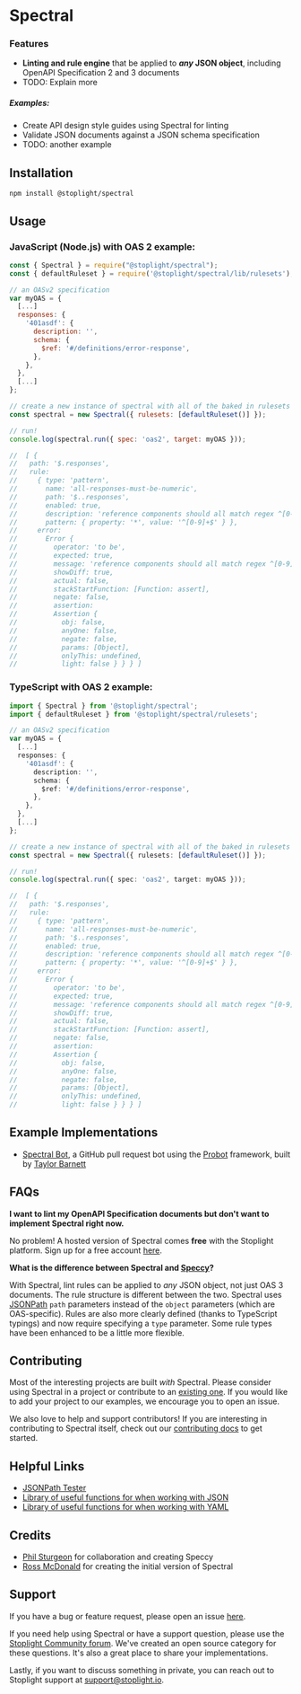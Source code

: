 # Spectral

### Features

- **Linting and rule engine** that be applied to **_any_ JSON object**, including OpenAPI Specification 2 and 3 documents
- TODO: Explain more

##### Examples:
- Create API design style guides using Spectral for linting
- Validate JSON documents against a JSON schema specification
- TODO: another example

## Installation

```shell
npm install @stoplight/spectral
```

## Usage

### JavaScript (Node.js) with OAS 2 example:

```javascript
const { Spectral } = require("@stoplight/spectral");
const { defaultRuleset } = require('@stoplight/spectral/lib/rulesets');

// an OASv2 specification
var myOAS = {
  [...]
  responses: {
    '401asdf': {
      description: '',
      schema: {
        $ref: '#/definitions/error-response',
      },
    },
  },
  [...]
};

// create a new instance of spectral with all of the baked in rulesets
const spectral = new Spectral({ rulesets: [defaultRuleset()] });

// run!
console.log(spectral.run({ spec: 'oas2', target: myOAS }));

//  [ {
//   path: '$.responses',
//   rule:
//     { type: 'pattern',
//       name: 'all-responses-must-be-numeric',
//       path: '$..responses',
//       enabled: true,
//       description: 'reference components should all match regex ^[0-9]+',
//       pattern: { property: '*', value: '^[0-9]+$' } },
//     error:
//       Error {
//         operator: 'to be',
//         expected: true,
//         message: 'reference components should all match regex ^[0-9]+',
//         showDiff: true,
//         actual: false,
//         stackStartFunction: [Function: assert],
//         negate: false,
//         assertion:
//         Assertion {
//           obj: false,
//           anyOne: false,
//           negate: false,
//           params: [Object],
//           onlyThis: undefined,
//           light: false } } } ]
```

### TypeScript with OAS 2 example:

```typescript
import { Spectral } from '@stoplight/spectral';
import { defaultRuleset } from '@stoplight/spectral/rulesets';

// an OASv2 specification
var myOAS = {
  [...]
  responses: {
    '401asdf': {
      description: '',
      schema: {
        $ref: '#/definitions/error-response',
      },
    },
  },
  [...]
};

// create a new instance of spectral with all of the baked in rulesets
const spectral = new Spectral({ rulesets: [defaultRuleset()] });

// run!
console.log(spectral.run({ spec: 'oas2', target: myOAS }));

//  [ {
//   path: '$.responses',
//   rule:
//     { type: 'pattern',
//       name: 'all-responses-must-be-numeric',
//       path: '$..responses',
//       enabled: true,
//       description: 'reference components should all match regex ^[0-9]+',
//       pattern: { property: '*', value: '^[0-9]+$' } },
//     error:
//       Error {
//         operator: 'to be',
//         expected: true,
//         message: 'reference components should all match regex ^[0-9]+',
//         showDiff: true,
//         actual: false,
//         stackStartFunction: [Function: assert],
//         negate: false,
//         assertion:
//         Assertion {
//           obj: false,
//           anyOne: false,
//           negate: false,
//           params: [Object],
//           onlyThis: undefined,
//           light: false } } } ]
```

## Example Implementations

- [Spectral Bot](https://github.com/tbarn/spectral-bot), a GitHub pull request bot using the [Probot](https://probot.github.io) framework, built by [Taylor Barnett](https://github.com/tbarn)

## FAQs

**I want to lint my OpenAPI Specification documents but don't want to implement Spectral right now.**

No problem! A hosted version of Spectral comes **free** with the Stoplight platform. Sign up for a free account [here]().

**What is the difference between Spectral and [Speccy](https://github.com/wework/speccy)?**

With Spectral, lint rules can be applied to _any_ JSON object, not just OAS 3 documents. The rule structure is different between the two. Spectral uses [JSONPath](http://goessner.net/articles/JsonPath/) `path` parameters instead of the `object` parameters (which are OAS-specific). Rules are also more clearly defined (thanks to TypeScript typings) and now require specifying a `type` parameter. Some rule types have been enhanced to be a little more flexible.

## Contributing

Most of the interesting projects are built _with_ Spectral. Please consider using Spectral in a project or contribute to an [existing one](#example-implementations). If you would like to add your project to our examples, we encourage you to open an issue.

We also love to help and support contributors! If you are interesting in contributing to Spectral itself, check out our [contributing docs]() to get started.

## Helpful Links

- [JSONPath Tester](https://jsonpath.curiousconcept.com/)
- [Library of useful functions for when working with JSON](https://github.com/stoplightio/json)
- [Library of useful functions for when working with YAML](https://github.com/stoplightio/yaml)

## Credits

- [Phil Sturgeon](https://github.com/philsturgeon) for collaboration and creating Speccy
- [Ross McDonald](https://github.com/rossmcdonald) for creating the initial version of Spectral

## Support

If you have a bug or feature request, please open an issue [here](https://github.com/stoplightio/spectral/issues).

If you need help using Spectral or have a support question, please use the [Stoplight Community forum](https://community.stoplight.io). We've created an open source category for these questions. It's also a great place to share your implementations.

Lastly, if you want to discuss something in private, you can reach out to Stoplight support at [support@stoplight.io](mailto:support@stoplight.io).

